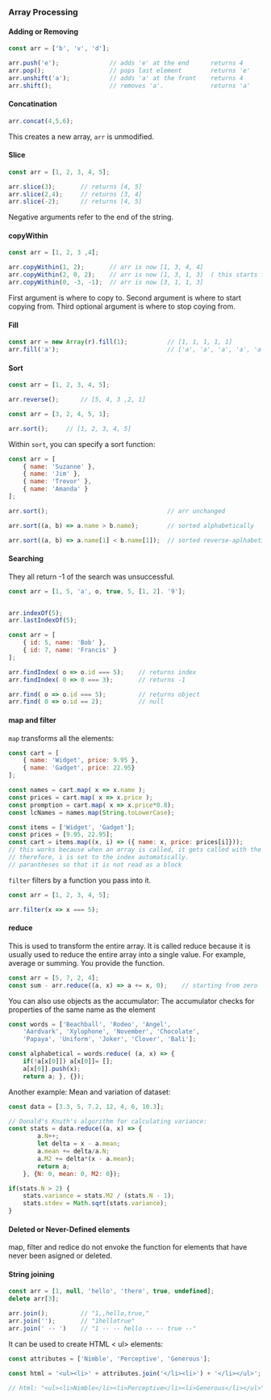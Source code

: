 

### Array Processing


#### Adding or Removing

```js
const arr = ['b', 'v', 'd'];

arr.push('e');				// adds 'e' at the end		returns 4
arr.pop();					// pops last element		returns 'e'
arr.unshift('a');			// adds 'a' at the front	returns 4
arr.shift();				// removes 'a'.				returns 'a'
```


#### Concatination

```js
arr.concat(4,5,6);
```
This creates a new array, `arr` is unmodified.



#### Slice

```js
const arr = [1, 2, 3, 4, 5];

arr.slice(3);		// returns [4, 5]
arr.slice(2,4);		// returns [3, 4]
arr.slice(-2);		// returns [4, 5]
```
Negative arguments refer to the end of the string.


#### copyWithin

```js
const arr = [1, 2, 3 ,4];

arr.copyWithin(1, 2);		// arr is now [1, 3, 4, 4]		
arr.copyWithin(2, 0, 2);	// arr is now [1, 3, 1, 3]  ( this starts from [1, 3, 4, 4] )
arr.copyWithin(0, -3, -1);	// arr is now [3, 1, 1, 3]
```
First argument is where to copy to.
Second argument is where to start copying from.
Third optional argument is where to stop coying from.



#### Fill

```js
const arr = new Array(r).fill(1);			// [1, 1, 1, 1, 1]
arr.fill('a');								// ['a', 'a', 'a', 'a', 'a']
```


#### Sort


```js
const arr = [1, 2, 3, 4, 5];

arr.reverse();		// [5, 4, 3 ,2, 1]
```

```js
const arr = [3, 2, 4, 5, 1];

arr.sort();		// [1, 2, 3, 4, 5]
```

Within `sort`, you can specify a sort function:


```js
const arr = [
	{ name: 'Suzanne' },
	{ name: 'Jim' },
	{ name: 'Trevor' },
	{ name: 'Amanda' }
];

arr.sort();									// arr unchanged

arr.sort((a, b) => a.name > b.name);		// sorted alphabetically

arr.sort((a, b) => a.name[1] < b.name[1]);	// sorted reverse-aplhabetically
```


#### Searching

They all return -1 of the search was unsuccessful.

```js
const arr = [1, 5, 'a', o, true, 5, [1, 2]. '9'];


arr.indexOf(5);
arr.lastIndexOf(5);
```

```js
const arr = [
	{ id: 5, name: 'Bob' },
	{ id: 7, name: 'Francis' }
];

arr.findIndex( o => o.id === 5);	// returns index
arr.findIndex( 0 => 0 === 3);		// returns -1

arr.find( o => o.id === 5); 		// returns object
arr.find( 0 => o.id == 2);			// null
```


#### map and filter

`map` transforms all the elements:

```js
const cart = [
	{ name: 'Widget', price: 9.95 },
	{ name: 'Gadget', price: 22.95}
];

const names = cart.map( x => x.name );
const prices = cart.map( x => x.price );
const promption = cart.map( x => x.price*0.8);
const lcNames = names.map(String.toLowerCase);
```
```js
const items = ['Widget', 'Gadget'];
const prices = [9.95, 22.95];
const cart = items.map((x, i) => ({ name: x, price: prices[i]}));
// this works because when an array is called, it gets called with the element itself, index and array itself
// therefore, i is set to the index automatically.
// parantheses so that it is not read as a block
```

`filter` filters by a function you pass into it.

```js
const arr = [1, 2, 3, 4, 5];

arr.filter(x => x === 5);
```


#### reduce

This is used to transform the entire array. It is called reduce because it is usually used to reduce the entire array into a single value. For example, average or summing.
You provide the function.

```js
const arr = [5, 7, 2, 4];
const sum - arr.reduce((a, x) => a += x, 0);	// starting from zero
```

You can also use objects as the accumulator:
The accumulator checks for properties of the same name as the element

```js
const words = ['Beachball', 'Rodeo', 'Angel',
	'Aardvark', 'Xylophone', 'November', 'Chocolate',
	'Papaya', 'Uniform', 'Joker', 'Clover', 'Bali'];

const alphabetical = words.reduce( (a, x) => {
	if(!a[x[0]]) a[x[0]]= [];
	a[x[0]].push(x);
	return a; }, {});
```

Another example:
Mean and variation of dataset:

```js
const data = [3.3, 5, 7.2, 12, 4, 6, 10.3];

// Donald's Knuth's algorithm for calculating variance:
const stats = data.reduce((a, x) => {
		a.N++;
		let delta = x - a.mean;
		a.mean += delta/a.N;
		a.M2 += delta*(x - a.mean);
		return a;
	}, {N: 0, mean: 0, M2: 0});

if(stats.N > 2) {
	stats.variance = stats.M2 / (stats.N - 1);
	stats.stdev = Math.sqrt(stats.variance);
}
```

#### Deleted or Never-Defined elements

map, filter and redice do not envoke the function for elements that have never been asigned or deleted. 



#### String joining

```js
const arr = [1, null, 'hello', 'there', true, undefined];
delete arr[3];

arr.join();			// "1,,hello,true,"
arr.join('');		// "1hellotrue"
arr.join(' -- ')	// "1 -- -- hello -- -- true --"
```

It can be used to create HTML < ul> elements:

```js
const attributes = ['Nimble', 'Perceptive', 'Generous'];

const html = '<ul><li>' + attributes.join('</li><li>') + '</li></ul>';

// html: "<ul><li>Nimble</li><li>Perceptive</li><li>Generous</li></ul>"


